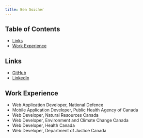 ```yaml
---
title: Ben Soicher
---
```


## Table of Contents
- [Links](#links)
- [Work Experience](#work-experience)

## Links
- [GitHub](https://github.com/bsoicher)
- [LinkedIn](https://www.linkedin.com/in/bsoicher)

## Work Experience
- Web Application Developer, National Defence
- Mobile Application Developer, Public Health Agency of Canada
- Web Developer, Natural Resources Canada
- Web Developer, Environment and Climate Change Canada
- Web Developer, Health Canada
- Web Developer, Department of Justice Canada